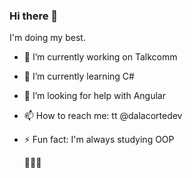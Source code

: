 ### Hi there 👋

<!--
**dalacorte/dalacorte** is a ✨ _special_ ✨ repository because its `README.md` (this file) appears on your GitHub profile.

Here are some ideas to get you started:


- 🔭 I’m currently working on ...
- 🌱 I’m currently learning ...
- 👯 I’m looking to collaborate on ...
- 🤔 I’m looking for help with ...
- 💬 Ask me about ...
- 📫 How to reach me: ...
- 😄 Pronouns: ...
- ⚡ Fun fact: ...
-->

I'm doing my best.

- 🔭 I’m currently working on Talkcomm
- 🌱 I’m currently learning C#
- 🤔 I’m looking for help with Angular
- 📫 How to reach me: tt @dalacortedev
- ⚡ Fun fact: I'm always studying OOP

  🌺🌺🌺
